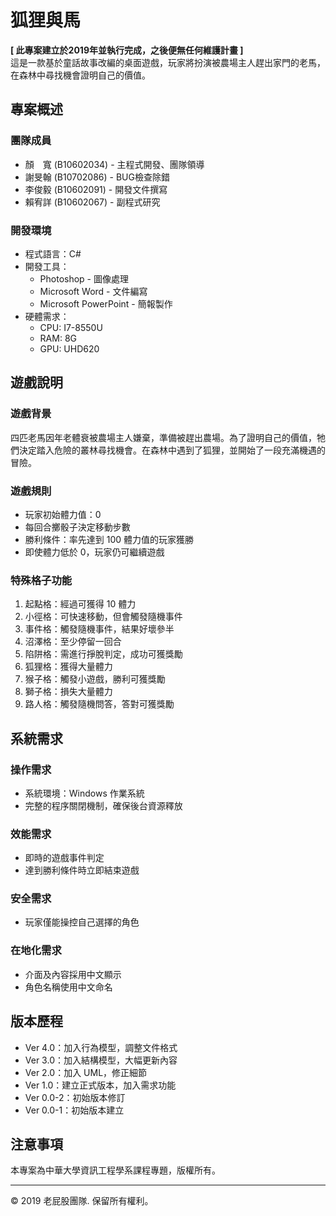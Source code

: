 # 狐狸與馬

**[ 此專案建立於2019年並執行完成，之後便無任何維護計畫 ]**  
這是一款基於童話故事改編的桌面遊戲，玩家將扮演被農場主人趕出家門的老馬，在森林中尋找機會證明自己的價值。

## 專案概述

### 團隊成員
- 顏　寬 (B10602034) - 主程式開發、團隊領導
- 謝旻翰 (B10702086) - BUG檢查除錯
- 李俊毅 (B10602091) - 開發文件撰寫
- 賴宥詳 (B10602067) - 副程式研究

### 開發環境
- 程式語言：C#
- 開發工具：
  - Photoshop - 圖像處理
  - Microsoft Word - 文件編寫
  - Microsoft PowerPoint - 簡報製作
- 硬體需求：
  - CPU: I7-8550U
  - RAM: 8G
  - GPU: UHD620

## 遊戲說明

### 遊戲背景
四匹老馬因年老體衰被農場主人嫌棄，準備被趕出農場。為了證明自己的價值，牠們決定踏入危險的叢林尋找機會。在森林中遇到了狐狸，並開始了一段充滿機遇的冒險。

### 遊戲規則
- 玩家初始體力值：0
- 每回合擲骰子決定移動步數
- 勝利條件：率先達到 100 體力值的玩家獲勝
- 即使體力低於 0，玩家仍可繼續遊戲

### 特殊格子功能
1. 起點格：經過可獲得 10 體力
2. 小徑格：可快速移動，但會觸發隨機事件
3. 事件格：觸發隨機事件，結果好壞參半
4. 沼澤格：至少停留一回合
5. 陷阱格：需進行掙脫判定，成功可獲獎勵
6. 狐狸格：獲得大量體力
7. 猴子格：觸發小遊戲，勝利可獲獎勵
8. 獅子格：損失大量體力
9. 路人格：觸發隨機問答，答對可獲獎勵

## 系統需求

### 操作需求
- 系統環境：Windows 作業系統
- 完整的程序關閉機制，確保後台資源釋放

### 效能需求
- 即時的遊戲事件判定
- 達到勝利條件時立即結束遊戲

### 安全需求
- 玩家僅能操控自己選擇的角色

### 在地化需求
- 介面及內容採用中文顯示
- 角色名稱使用中文命名

## 版本歷程
- Ver 4.0：加入行為模型，調整文件格式
- Ver 3.0：加入結構模型，大幅更新內容
- Ver 2.0：加入 UML，修正細節
- Ver 1.0：建立正式版本，加入需求功能
- Ver 0.0-2：初始版本修訂
- Ver 0.0-1：初始版本建立

## 注意事項
本專案為中華大學資訊工程學系課程專題，版權所有。

---
© 2019 老屁股團隊. 保留所有權利。

